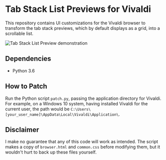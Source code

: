 # Tab Stack List Previews for Vivaldi
This repository contains UI customizations for the Vivaldi browser to transform the tab stack previews, which by default displays as a grid, into a scrollable list. 

![Tab Stack List Preview demonstration](https://i.imgur.com/3Gs1zSM.gif)

## Dependencies
* Python 3.6

## How to Patch
Run the Python script `patch.py`, passing the application directory for Vivaldi. For example, on a Windows 10 system, having installed Vivaldi for the current user, the path would be `C:\Users\[your_user_name]\AppData\Local\Vivaldi\Application\`.

## Disclaimer
I make no guarantee that any of this code will work as intended. The script makes a copy of `browser.html` and `common.css` before modifying them, but it wouldn't hurt to back up these files yourself.

